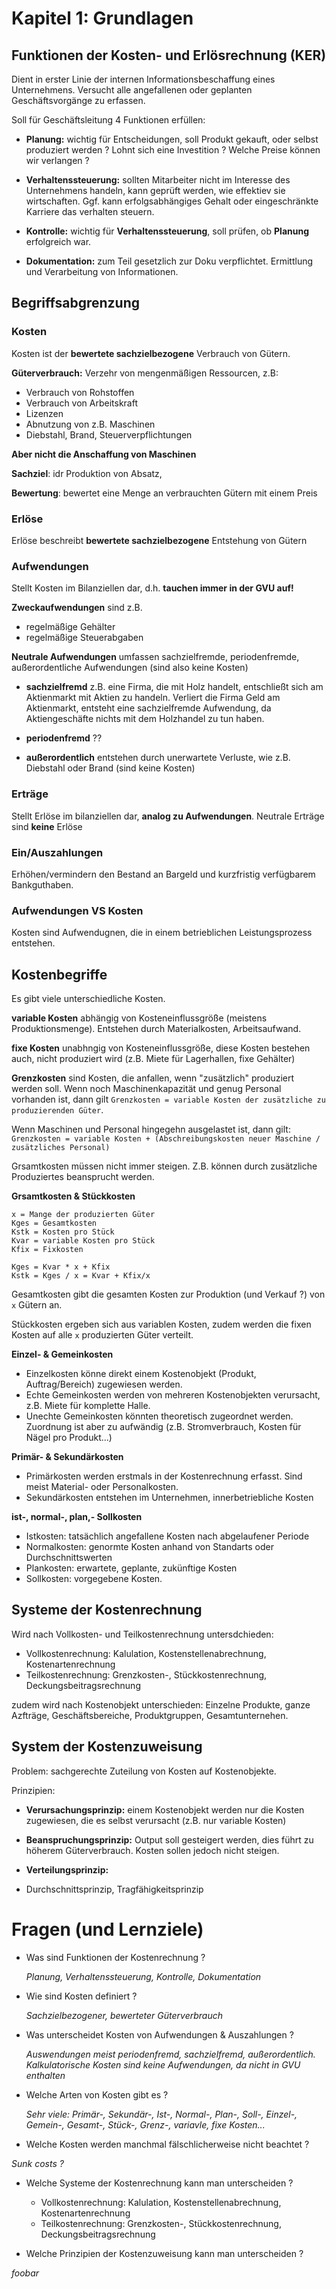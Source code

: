# Kapitel 1: Grundlagen

## Funktionen der Kosten- und Erlösrechnung (KER)
 Dient in erster Linie der internen Informationsbeschaffung eines Unternehmens.
 Versucht alle angefallenen oder geplanten Geschäftsvorgänge zu erfassen.

 Soll für Geschäftsleitung 4 Funktionen erfüllen:
 * __Planung:__ wichtig für Entscheidungen, soll Produkt gekauft, oder selbst
    produziert werden ? Lohnt sich eine Investition ? Welche Preise können wir verlangen ?

 * __Verhaltenssteuerung:__ sollten Mitarbeiter nicht im Interesse des Unternehmens
    handeln, kann geprüft werden, wie effektiev sie wirtschaften. Ggf.
    kann erfolgsabhängiges Gehalt oder eingeschränkte Karriere das verhalten
    steuern.

* __Kontrolle:__ wichtig für __Verhaltenssteuerung__, soll prüfen, ob __Planung__
    erfolgreich war.

* __Dokumentation:__ zum Teil gesetzlich zur Doku verpflichtet.
    Ermittlung und Verarbeitung von Informationen.

## Begriffsabgrenzung

### Kosten
 Kosten ist der __bewertete sachzielbezogene__ Verbrauch von Gütern.

 __Güterverbrauch:__ Verzehr von mengenmäßigen Ressourcen, z.B:
  * Verbrauch von Rohstoffen
  * Verbrauch von Arbeitskraft
  * Lizenzen
  * Abnutzung von z.B. Maschinen
  * Diebstahl, Brand, Steuerverpflichtungen

__Aber nicht die Anschaffung von Maschinen__

__Sachziel__: idr Produktion von Absatz,

__Bewertung__: bewertet eine Menge an verbrauchten Gütern mit einem Preis

### Erlöse
 Erlöse beschreibt __bewertete sachzielbezogene__ Entstehung von Gütern

### Aufwendungen
Stellt Kosten im Bilanziellen dar, d.h. __tauchen immer
in der GVU auf!__

 __Zweckaufwendungen__ sind z.B.
 * regelmäßige Gehälter
 * regelmäßige Steuerabgaben

__Neutrale Aufwendungen__ umfassen sachzielfremde, periodenfremde,
außerordentliche Aufwendungen (sind also keine Kosten)
 * __sachzielfremd__ z.B. eine Firma, die mit Holz handelt, entschließt
    sich am Aktienmarkt mit Aktien zu handeln. Verliert die Firma Geld am
    Aktienmarkt, entsteht eine sachzielfremde Aufwendung, da Aktiengeschäfte
    nichts mit dem Holzhandel zu tun haben.

 * __periodenfremd__ ??

 * __außerordentlich__ entstehen durch unerwartete Verluste, wie
 z.B. Diebstahl oder Brand (sind keine Kosten)

### Erträge
Stellt Erlöse im bilanziellen dar, __analog zu Aufwendungen__.
Neutrale Erträge sind __keine__ Erlöse

### Ein/Auszahlungen
Erhöhen/vermindern den Bestand an Bargeld und kurzfristig verfügbarem Bankguthaben.

### Aufwendungen VS Kosten
Kosten sind Aufwendugnen, die in einem betrieblichen Leistungsprozess entstehen.

## Kostenbegriffe
Es gibt viele unterschiedliche Kosten.

__variable Kosten__ abhängig von Kosteneinflussgröße (meistens Produktionsmenge). Entstehen durch Materialkosten, Arbeitsaufwand.

__fixe Kosten__ unabhngig von Kosteneinflussgröße, diese Kosten bestehen auch,
nicht produziert wird (z.B. Miete für Lagerhallen, fixe Gehälter)

__Grenzkosten__ sind Kosten, die anfallen, wenn "zusätzlich" produziert werden soll.
Wenn noch Maschinenkapazität und genug Personal vorhanden ist, dann gilt
`Grenzkosten = variable Kosten der zusätzliche zu produzierenden Güter`.

Wenn Maschinen und Personal hingegehn ausgelastet ist, dann gilt:
`Grenzkosten = variable Kosten + (Abschreibungskosten neuer Maschine / zusätzliches
    Personal)`

Grsamtkosten müssen nicht immer steigen. Z.B. können durch zusätzliche Produziertes
beansprucht werden.

__Grsamtkosten & Stückkosten__
```
x = Mange der produzierten Güter
Kges = Gesamtkosten
Kstk = Kosten pro Stück
Kvar = variable Kosten pro Stück
Kfix = Fixkosten

Kges = Kvar * x + Kfix
Kstk = Kges / x = Kvar + Kfix/x
```
Gesamtkosten gibt die gesamten Kosten zur
Produktion (und Verkauf ?) von `x` Gütern an.

Stückkosten ergeben sich aus variablen Kosten, zudem
werden die fixen Kosten auf alle `x` produzierten Güter
verteilt.

__Einzel- & Gemeinkosten__
* Einzelkosten könne direkt einem Kostenobjekt (Produkt,
Auftrag/Bereich) zugewiesen werden.
* Echte Gemeinkosten werden von mehreren Kostenobjekten
verursacht, z.B. Miete für komplette Halle.
* Unechte Gemeinkosten könnten theoretisch zugeordnet werden. Zuordnung ist aber zu aufwändig (z.B. Stromverbrauch, Kosten für Nägel pro Produkt...)

__Primär- & Sekundärkosten__
* Primärkosten werden erstmals in der Kostenrechnung erfasst. Sind meist Material-
oder Personalkosten.
* Sekundärkosten entstehen im Unternehmen, innerbetriebliche Kosten

__ist-, normal-, plan,- Sollkosten__
* Istkosten: tatsächlich angefallene Kosten nach abgelaufener Periode
* Normalkosten: genormte Kosten anhand von Standarts oder Durchschnittswerten
* Plankosten: erwartete, geplante, zukünftige Kosten
* Sollkosten: vorgegebene Kosten.

## Systeme der Kostenrechnung
Wird nach Vollkosten- und Teilkostenrechnung untersdchieden:
* Vollkostenrechnung: Kalulation, Kostenstellenabrechnung, Kostenartenrechnung
* Teilkostenrechnung: Grenzkosten-, Stückkostenrechnung, Deckungsbeitragsrechnung

zudem wird nach Kostenobjekt unterschieden:
Einzelne Produkte, ganze Azfträge, Geschäftsbereiche, Produktgruppen,
Gesamtunternehen.

## System der Kostenzuweisung
Problem: sachgerechte Zuteilung von Kosten auf Kostenobjekte.

Prinzipien:
* __Verursachungsprinzip:__ einem Kostenobjekt werden nur die Kosten zugewiesen,
    die es selbst verursacht (z.B. nur variable Kosten)

* __Beanspruchungsprinzip:__ Output soll gesteigert werden, dies führt zu höherem
    Güterverbrauch. Kosten sollen jedoch nicht steigen.

* __Verteilungsprinzip:__
* Durchschnittsprinzip, Tragfähigkeitsprinzip

# Fragen (und Lernziele)
* Was sind Funktionen der Kostenrechnung ?

    _Planung, Verhaltenssteuerung, Kontrolle, Dokumentation_

* Wie sind Kosten definiert ?

    _Sachzielbezogener, bewerteter Güterverbrauch_

* Was unterscheidet Kosten von Aufwendungen & Auszahlungen ?

    _Auswendungen meist periodenfremd, sachzielfremd, außerordentlich. Kalkulatorische Kosten sind keine Aufwendungen, da nicht in GVU enthalten_

* Welche Arten von Kosten gibt es ?

    _Sehr viele: Primär-, Sekundär-, Ist-, Normal-, Plan-, Soll-, Einzel-, Gemein-,
    Gesamt-, Stück-, Grenz-, variavle, fixe Kosten..._

* Welche Kosten werden manchmal fälschlicherweise nicht beachtet ?

 _Sunk costs ?_

* Welche Systeme der Kostenrechnung kann man unterscheiden ?
   * Vollkostenrechnung: Kalulation, Kostenstellenabrechnung, Kostenartenrechnung
   * Teilkostenrechnung: Grenzkosten-, Stückkostenrechnung, Deckungsbeitragsrechnung

* Welche Prinzipien der Kostenzuweisung kann man unterscheiden ?

 _foobar_
